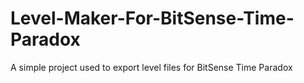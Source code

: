 # Level-Maker-For-BitSense-Time-Paradox
A simple project used to export level files for BitSense Time Paradox
